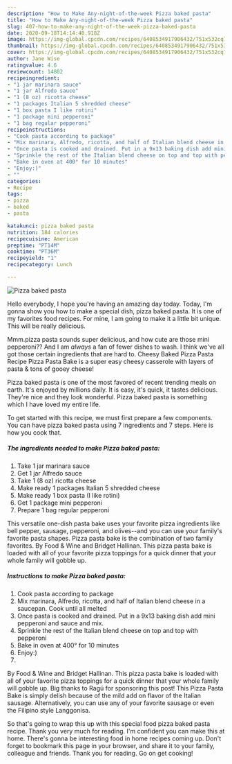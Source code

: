 ```yaml
---
description: "How to Make Any-night-of-the-week Pizza baked pasta"
title: "How to Make Any-night-of-the-week Pizza baked pasta"
slug: 407-how-to-make-any-night-of-the-week-pizza-baked-pasta
date: 2020-09-18T14:14:40.918Z
image: https://img-global.cpcdn.com/recipes/6408534917906432/751x532cq70/pizza-baked-pasta-recipe-main-photo.jpg
thumbnail: https://img-global.cpcdn.com/recipes/6408534917906432/751x532cq70/pizza-baked-pasta-recipe-main-photo.jpg
cover: https://img-global.cpcdn.com/recipes/6408534917906432/751x532cq70/pizza-baked-pasta-recipe-main-photo.jpg
author: Jane Wise
ratingvalue: 4.6
reviewcount: 14802
recipeingredient:
- "1 jar marinara sauce"
- "1 jar Alfredo sauce"
- "1 (8 oz) ricotta cheese"
- "1 packages Italian 5 shredded cheese"
- "1 box pasta I like rotini"
- "1 package mini pepperoni"
- "1 bag regular pepperoni"
recipeinstructions:
- "Cook pasta according to package"
- "Mix marinara, Alfredo, ricotta, and half of Italian blend cheese in a saucepan. Cook until all melted"
- "Once pasta is cooked and drained. Put in a 9x13 baking dish add mini pepperoni and sauce and mix."
- "Sprinkle the rest of the Italian blend cheese on top and top with pepperoni"
- "Bake in oven at 400° for 10 minutes"
- "Enjoy:)"
- ""
categories:
- Recipe
tags:
- pizza
- baked
- pasta

katakunci: pizza baked pasta 
nutrition: 184 calories
recipecuisine: American
preptime: "PT14M"
cooktime: "PT36M"
recipeyield: "1"
recipecategory: Lunch

---
```



![Pizza baked pasta](https://img-global.cpcdn.com/recipes/6408534917906432/751x532cq70/pizza-baked-pasta-recipe-main-photo.jpg)

Hello everybody, I hope you're having an amazing day today. Today, I'm gonna show you how to make a special dish, pizza baked pasta. It is one of my favorites food recipes. For mine, I am going to make it a little bit unique. This will be really delicious.

Mmm.pizza pasta sounds super delicious, and how cute are those mini pepperoni?? And I am *always* a fan of fewer dishes to wash. I think we&#39;ve all got those certain ingredients that are hard to. Cheesy Baked Pizza Pasta Recipe Pizza Pasta Bake is a super easy cheesy casserole with layers of pasta &amp; tons of gooey cheese!

Pizza baked pasta is one of the most favored of recent trending meals on earth. It's enjoyed by millions daily. It is easy, it's quick, it tastes delicious. They're nice and they look wonderful. Pizza baked pasta is something which I have loved my entire life.


To get started with this recipe, we must first prepare a few components. You can have pizza baked pasta using 7 ingredients and 7 steps. Here is how you cook that.

<!--inarticleads1-->

##### The ingredients needed to make Pizza baked pasta:

1. Take 1 jar marinara sauce
1. Get 1 jar Alfredo sauce
1. Take 1 (8 oz) ricotta cheese
1. Make ready 1 packages Italian 5 shredded cheese
1. Make ready 1 box pasta (I like rotini)
1. Get 1 package mini pepperoni
1. Prepare 1 bag regular pepperoni


This versatile one-dish pasta bake uses your favorite pizza ingredients like bell pepper, sausage, pepperoni, and olives--and you can use your family&#39;s favorite pasta shapes. Pizza pasta bake is the combination of two family favorites. By Food &amp; Wine and Bridget Hallinan. This pizza pasta bake is loaded with all of your favorite pizza toppings for a quick dinner that your whole family will gobble up. 

<!--inarticleads2-->

##### Instructions to make Pizza baked pasta:

1. Cook pasta according to package
1. Mix marinara, Alfredo, ricotta, and half of Italian blend cheese in a saucepan. Cook until all melted
1. Once pasta is cooked and drained. Put in a 9x13 baking dish add mini pepperoni and sauce and mix.
1. Sprinkle the rest of the Italian blend cheese on top and top with pepperoni
1. Bake in oven at 400° for 10 minutes
1. Enjoy:)
1. 


By Food &amp; Wine and Bridget Hallinan. This pizza pasta bake is loaded with all of your favorite pizza toppings for a quick dinner that your whole family will gobble up. Big thanks to Ragú for sponsoring this post! This Pizza Pasta Bake is simply delish because of the mild add on flavor of the Italian sausage. Alternatively, you can use any of your favorite sausage or even the Filipino style Langgonisa. 

So that's going to wrap this up with this special food pizza baked pasta recipe. Thank you very much for reading. I'm confident you can make this at home. There's gonna be interesting food in home recipes coming up. Don't forget to bookmark this page in your browser, and share it to your family, colleague and friends. Thank you for reading. Go on get cooking!

